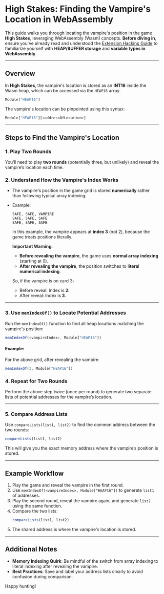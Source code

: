 # High Stakes: Finding the Vampire's Location in WebAssembly

This guide walks you through locating the vampire's position in the game **High Stakes**, leveraging WebAssembly (Wasm) concepts. **Before diving in**, ensure you've already read and understood the [Extension Hacking Guide](https://github.com/Krunk-theduck/GameExtensionHacking/blob/main/README.md) to familiarize yourself with **HEAP/BUFFER storage** and **variable types in WebAssembly**.

---

## Overview

In **High Stakes**, the vampire's location is stored as an **INT16** inside the Wasm heap, which can be accessed via the `HEAP16` array:  

```javascript
Module["HEAP16"]
```

The vampire's location can be pinpointed using this syntax:
```javascript
Module["HEAP16"][<addressOfLocation>]
```

---

## Steps to Find the Vampire's Location

### 1. **Play Two Rounds**
You’ll need to play **two rounds** (potentially three, but unlikely) and reveal the vampire’s location each time.

### 2. **Understand How the Vampire's Index Works**
- The vampire's position in the game grid is stored **numerically** rather than following typical array indexing.
- Example:  
  ```
  SAFE, SAFE, VAMPIRE
  SAFE, SAFE, SAFE
  SAFE, SAFE, SAFE
  ```
  In this example, the vampire appears at **index 3** (not 2), because the game treats positions literally.  

  **Important Warning**:  
  - **Before revealing the vampire**, the game uses **normal array indexing** (starting at 0).  
  - **After revealing the vampire**, the position switches to **literal numerical indexing**.  

  So, if the vampire is on card 3:
  - Before reveal: Index is **2**.  
  - After reveal: Index is **3**.  

---

### 3. **Use `memIndexOf()` to Locate Potential Addresses**
Run the `memIndexOf()` function to find all heap locations matching the vampire's position:  

```javascript
memIndexOf(<vampireIndex>, Module["HEAP16"])
```

#### Example:
For the above grid, after revealing the vampire:  
```javascript
memIndexOf(3, Module["HEAP16"])
```

### 4. **Repeat for Two Rounds**
Perform the above step twice (once per round) to generate two separate lists of potential addresses for the vampire’s location.

---

### 5. **Compare Address Lists**
Use `compareLists(list1, list2)` to find the common address between the two rounds:  

```javascript
compareLists(list1, list2)
```

This will give you the exact memory address where the vampire’s position is stored.

---

## Example Workflow
1. Play the game and reveal the vampire in the first round.  
2. Use `memIndexOf(<vampireIndex>, Module["HEAP16"])` to generate `list1` of addresses.  
3. Play the second round, reveal the vampire again, and generate `list2` using the same function.  
4. Compare the two lists:  
   ```javascript
   compareLists(list1, list2)
   ```
5. The shared address is where the vampire's location is stored.

---

## Additional Notes
- **Memory Indexing Quirk**: Be mindful of the switch from array indexing to literal indexing after revealing the vampire.  
- **Best Practices**: Save and label your address lists clearly to avoid confusion during comparison.  

Happy hunting!
